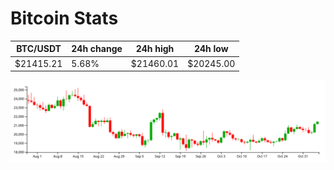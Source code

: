 # Bitcoin Stats

BTC/USDT|24h change|24h high|24h low|
|---|---|---|---|
|$21415.21|5.68%|$21460.01|$20245.00|

<img src="./chart.svg">
